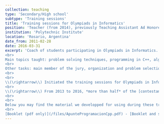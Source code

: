```yaml
---
collection: teaching
type: 'Secondary/High school'
subtype: 'Training sessions'
title: 'Training sessions for Olympiads in Informatics'
position: 'Teacher (from 2014), previously Teaching Assistant Ad Honorem'
institution: 'Polytechnic Institute'
location: 'Rosario, Argentina'
date_from: 2011-02-28
date: 2016-03-31
excerpt: 'Coach of students participating in Olympiads in Informatics.
<br>
Main topics taught: problem solving techniques, programming in C++, algorithms and data structures, computational complexity.
<br>
Other tasks: main member of the jury, organization and problem selection committee at regional rounds during 2011, 2012, 2014 and 2015.
<br>
<br>
\\(\rightarrow\\) Initiated the training sessions for Olympiads in Informatics in the school.
<br>
\\(\rightarrow\\) From 2013 to 2016, *more than half* of the [contestants representing Argentina in the International Olympiads in Informatics](https://stats.ioinformatics.org/results/ARG) were students formed in these training sessions.
<br>
<br>
Below you may find the material we developped for using during these training sessions. It consists of a booklet with theory and a series of exercises (with solutions included) intended for those who want to venture into the world of programming. This material is distributed in the training sessions of the Argentinian Olympiad in Informatics and in the training sessions for the competence ACM-ICPC that take place in Rosario, Argentina. It is also available to anyone interested in learning on their own. Available in Spanish only.
<br>
[Booklet (pdf only)](/files/ApunteProgramacionCpp.pdf) - [Booklet and solutions](/files/Apunte.zip)'
---
```

